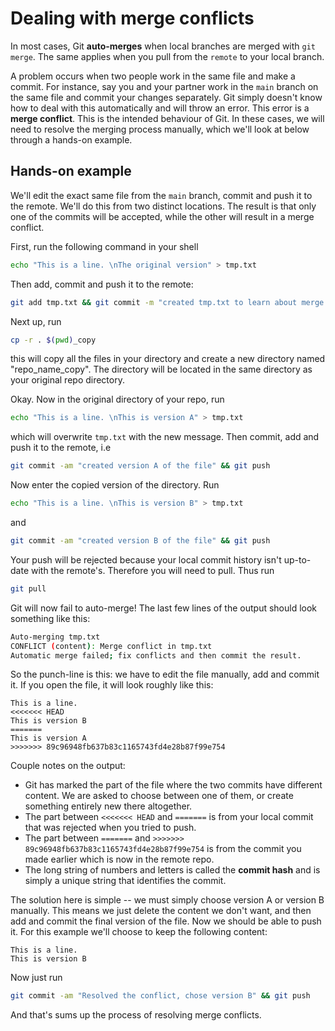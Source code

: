 # Dealing with merge conflicts

In most cases, Git **auto-merges** when local branches are merged with `git merge`.
The same applies when you pull from the `remote` to your local branch.


A problem occurs when two people work in the same file and make a commit.
For instance, say you and your partner work in the `main` branch on the same file
and commit your changes separately. Git simply doesn't know how to deal with this
automatically and will throw an error. This error is a **merge conflict**.
This is the intended behaviour of Git. In these cases, we will need to resolve
the merging process manually, which we'll look at below through a hands-on example.

## Hands-on example

We'll edit the exact same file from the `main` branch, commit and push it to the remote.
We'll do this from two distinct locations. The result is that only one of the commits will
be accepted, while the other will result in a merge conflict.


First, run the following command in your shell

```sh
echo "This is a line. \nThe original version" > tmp.txt
```

Then add, commit and push it to the remote:

```sh
git add tmp.txt && git commit -m "created tmp.txt to learn about merge conflicts" && git push
```

Next up, run

```sh
cp -r . $(pwd)_copy
```

this will copy all the files in your directory and create a new directory named "repo_name_copy". The directory will be located in the same directory as your original repo directory.

Okay. Now in the original directory of your repo, run

```sh
echo "This is a line. \nThis is version A" > tmp.txt
```

which will overwrite `tmp.txt` with the new message. Then commit, add and push it to the remote, i.e

```sh
git commit -am "created version A of the file" && git push
```

Now enter the copied version of the directory. Run


```sh
echo "This is a line. \nThis is version B" > tmp.txt
```
and

```sh
git commit -am "created version B of the file" && git push
```

Your push will be rejected because your local commit history isn't up-to-date with the remote's. Therefore you will need to pull. Thus run

```sh
git pull
```

Git will now fail to auto-merge! The last few lines of the output should look something like this:

```sh
Auto-merging tmp.txt
CONFLICT (content): Merge conflict in tmp.txt
Automatic merge failed; fix conflicts and then commit the result.
```

So the punch-line is this: we have to edit the file manually, add and commit it. If you open the file, it will look roughly like this:

```
This is a line.
<<<<<<< HEAD
This is version B
=======
This is version A
>>>>>>> 89c96948fb637b83c1165743fd4e28b87f99e754
```
Couple notes on the output:
- Git has marked the part of the file where the two commits have different content. We are asked to choose between one of them, or create something entirely new there altogether.
- The part between `<<<<<<< HEAD` and `=======` is from your local commit that was rejected when you tried to push.
- The part between `=======` and `>>>>>>> 89c96948fb637b83c1165743fd4e28b87f99e754` is from the commit you made earlier which is now in the remote repo.
- The long string of numbers and letters is called the **commit hash** and is simply a unique string that identifies the commit.


The solution here is simple -- we must simply choose version A or version B manually. This means we just delete the content we don't want, and then add and commit the final version of the file. Now we should be able to push it. For this example we'll choose to keep the following content:

```
This is a line.
This is version B
```

Now just run

```sh
git commit -am "Resolved the conflict, chose version B" && git push
```

And that's sums up the process of resolving merge conflicts.
